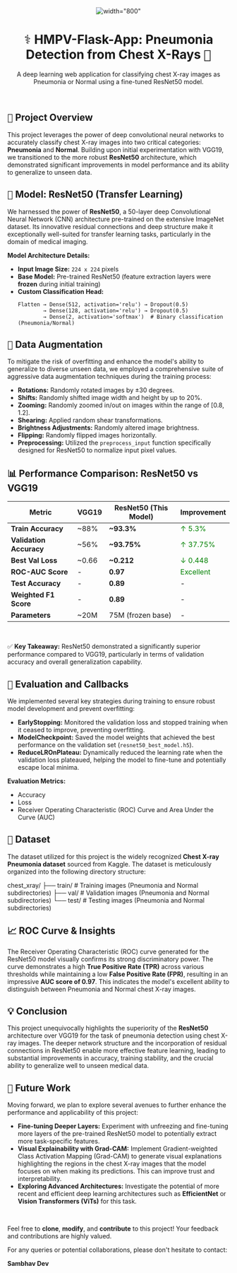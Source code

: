 <div align="center">
  <img src="https://raw.githubusercontent.com/SambhavDev/HMPV-Flask-App/main/static/pneumonia_banner.png" alt= width="800">
  <h1><samp>⚕️</samp> HMPV-Flask-App: Pneumonia Detection from Chest X-Rays <samp>🩻</samp></h1>
  <p>
    A deep learning web application for classifying chest X-ray images as Pneumonia or Normal using a fine-tuned ResNet50 model.
  </p>
</div>

<br>

## <samp>📌</samp> Project Overview

This project leverages the power of deep convolutional neural networks to accurately classify chest X-ray images into two critical categories: **Pneumonia** and **Normal**. Building upon initial experimentation with VGG19, we transitioned to the more robust **ResNet50** architecture, which demonstrated significant improvements in model performance and its ability to generalize to unseen data.

## <samp>🧠</samp> Model: ResNet50 (Transfer Learning)

We harnessed the power of **ResNet50**, a 50-layer deep Convolutional Neural Network (CNN) architecture pre-trained on the extensive ImageNet dataset. Its innovative residual connections and deep structure make it exceptionally well-suited for transfer learning tasks, particularly in the domain of medical imaging.

**Model Architecture Details:**

* **Input Image Size:** `224 x 224` pixels
* **Base Model:** Pre-trained ResNet50 (feature extraction layers were **frozen** during initial training)
* **Custom Classification Head:**
    ```
    Flatten → Dense(512, activation='relu') → Dropout(0.5)
            → Dense(128, activation='relu') → Dropout(0.5)
            → Dense(2, activation='softmax')  # Binary classification (Pneumonia/Normal)
    ```

## <samp>🔁</samp> Data Augmentation

To mitigate the risk of overfitting and enhance the model's ability to generalize to diverse unseen data, we employed a comprehensive suite of aggressive data augmentation techniques during the training process:

* **Rotations:** Randomly rotated images by ±30 degrees.
* **Shifts:** Randomly shifted image width and height by up to 20%.
* **Zooming:** Randomly zoomed in/out on images within the range of [0.8, 1.2].
* **Shearing:** Applied random shear transformations.
* **Brightness Adjustments:** Randomly altered image brightness.
* **Flipping:** Randomly flipped images horizontally.
* **Preprocessing:** Utilized the `preprocess_input` function specifically designed for ResNet50 to normalize input pixel values.

## <samp>📊</samp> Performance Comparison: ResNet50 vs VGG19

| Metric            | VGG19   | ResNet50 (This Model) | Improvement        |
| ----------------- | ------- | --------------------- | ------------------ |
| **Train Accuracy** | ~88%    | **~93.3%** | <font color="green">↑ 5.3%</font> |
| **Validation Accuracy** | ~56%    | **~93.75%** | <font color="green">↑ 37.75%</font>|
| **Best Val Loss** | ~0.66   | **~0.212** | <font color="green">↓ 0.448</font>|
| **ROC-AUC Score** | -       | **0.97** | <font color="green">Excellent</font> |
| **Test Accuracy** | -       | **0.89** | -                  |
| **Weighted F1 Score**| -       | **0.89** | -                  |
| **Parameters** | ~20M    | 75M (frozen base)     | -                  |

<br>

✅ **Key Takeaway:** ResNet50 demonstrated a significantly superior performance compared to VGG19, particularly in terms of validation accuracy and overall generalization capability.

## <samp>🧪</samp> Evaluation and Callbacks

We implemented several key strategies during training to ensure robust model development and prevent overfitting:

* **EarlyStopping:** Monitored the validation loss and stopped training when it ceased to improve, preventing overfitting.
* **ModelCheckpoint:** Saved the model weights that achieved the best performance on the validation set (`resnet50_best_model.h5`).
* **ReduceLROnPlateau:** Dynamically reduced the learning rate when the validation loss plateaued, helping the model to fine-tune and potentially escape local minima.

**Evaluation Metrics:**

* Accuracy
* Loss
* Receiver Operating Characteristic (ROC) Curve and Area Under the Curve (AUC)

## <samp>📂</samp> Dataset

The dataset utilized for this project is the widely recognized **Chest X-ray Pneumonia dataset** sourced from Kaggle. The dataset is meticulously organized into the following directory structure:


chest_xray/
├── train/    # Training images (Pneumonia and Normal subdirectories)
├── val/      # Validation images (Pneumonia and Normal subdirectories)
└── test/     # Testing images (Pneumonia and Normal subdirectories)

## <samp>📈</samp> ROC Curve & Insights

The Receiver Operating Characteristic (ROC) curve generated for the ResNet50 model visually confirms its strong discriminatory power. The curve demonstrates a high **True Positive Rate (TPR)** across various thresholds while maintaining a low **False Positive Rate (FPR)**, resulting in an impressive **AUC score of 0.97**. This indicates the model's excellent ability to distinguish between Pneumonia and Normal chest X-ray images.

## <samp>💡</samp> Conclusion

This project unequivocally highlights the superiority of the **ResNet50** architecture over VGG19 for the task of pneumonia detection using chest X-ray images. The deeper network structure and the incorporation of residual connections in ResNet50 enable more effective feature learning, leading to substantial improvements in accuracy, training stability, and the crucial ability to generalize well to unseen medical data.

## <samp>🚀</samp> Future Work

Moving forward, we plan to explore several avenues to further enhance the performance and applicability of this project:

* **Fine-tuning Deeper Layers:** Experiment with unfreezing and fine-tuning more layers of the pre-trained ResNet50 model to potentially extract more task-specific features.
* **Visual Explainability with Grad-CAM:** Implement Gradient-weighted Class Activation Mapping (Grad-CAM) to generate visual explanations highlighting the regions in the chest X-ray images that the model focuses on when making its predictions. This can improve trust and interpretability.
* **Exploring Advanced Architectures:** Investigate the potential of more recent and efficient deep learning architectures such as **EfficientNet** or **Vision Transformers (ViTs)** for this task.

<br>

Feel free to **clone**, **modify**, and **contribute** to this project! Your feedback and contributions are highly valued.

For any queries or potential collaborations, please don't hesitate to contact:

**Sambhav Dev**
